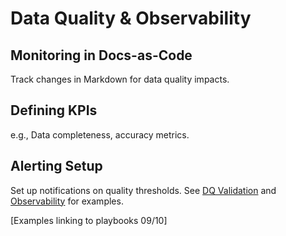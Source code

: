 # Data Quality & Observability

## Monitoring in Docs-as-Code

Track changes in Markdown for data quality impacts.

## Defining KPIs

e.g., Data completeness, accuracy metrics.

## Alerting Setup

Set up notifications on quality thresholds. See
[DQ Validation](../ai_playbooks/09_DATA_QUALITY_VALIDATION.md) and
[Observability](../ai_playbooks/10_OBSERVABILITY_AND_ALERTING.md) for examples.

[Examples linking to playbooks 09/10]
